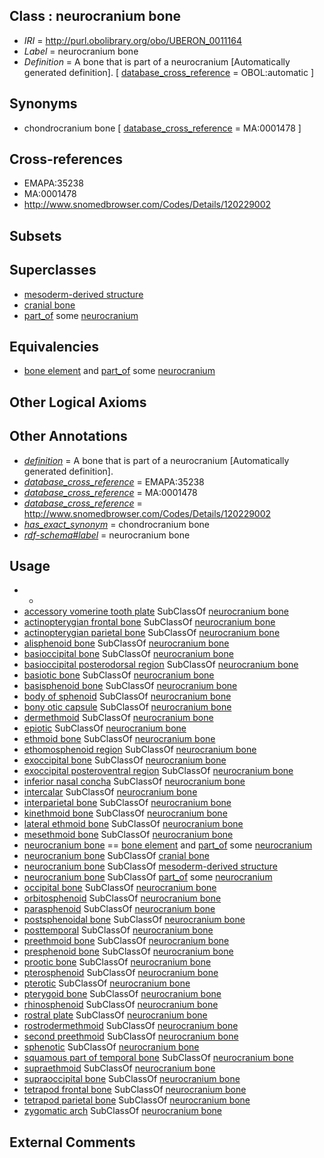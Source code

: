 
## Class : neurocranium bone

 * *IRI* = http://purl.obolibrary.org/obo/UBERON_0011164
 * *Label* = neurocranium bone
 * *Definition* = A bone that is part of a neurocranium [Automatically generated definition]. [ [database_cross_reference](../../ef/oboInOwl#hasDbXref.md) = OBOL:automatic ]

## Synonyms

 * chondrocranium bone [ [database_cross_reference](../../ef/oboInOwl#hasDbXref.md) = MA:0001478 ]

## Cross-references

 * EMAPA:35238
 * MA:0001478
 * http://www.snomedbrowser.com/Codes/Details/120229002

## Subsets


## Superclasses

 * [mesoderm-derived structure](../../UBERON/20/UBERON_0004120.md)
 * [cranial bone](../../UBERON/66/UBERON_0004766.md)
 * [part_of](../../BFO/50/BFO_0000050.md) some [neurocranium](../../UBERON/03/UBERON_0001703.md)

## Equivalencies

 * [bone element](../../UBERON/74/UBERON_0001474.md) and [part_of](../../BFO/50/BFO_0000050.md) some [neurocranium](../../UBERON/03/UBERON_0001703.md)

## Other Logical Axioms


## Other Annotations

 * *[definition](../../IAO/15/IAO_0000115.md)* = A bone that is part of a neurocranium [Automatically generated definition].
 * *[database_cross_reference](../../ef/oboInOwl#hasDbXref.md)* = EMAPA:35238
 * *[database_cross_reference](../../ef/oboInOwl#hasDbXref.md)* = MA:0001478
 * *[database_cross_reference](../../ef/oboInOwl#hasDbXref.md)* = http://www.snomedbrowser.com/Codes/Details/120229002
 * *[has_exact_synonym](../../ym/oboInOwl#hasExactSynonym.md)* = chondrocranium bone
 * *[rdf-schema#label](../../el/rdf-schema#label.md)* = neurocranium bone

## Usage

 * -
 * [accessory vomerine tooth plate](../../UBERON/30/UBERON_2001930.md) SubClassOf [neurocranium bone](../../UBERON/64/UBERON_0011164.md)
 * [actinopterygian frontal bone](../../UBERON/66/UBERON_0004866.md) SubClassOf [neurocranium bone](../../UBERON/64/UBERON_0011164.md)
 * [actinopterygian parietal bone](../../UBERON/65/UBERON_0004865.md) SubClassOf [neurocranium bone](../../UBERON/64/UBERON_0011164.md)
 * [alisphenoid bone](../../UBERON/21/UBERON_0006721.md) SubClassOf [neurocranium bone](../../UBERON/64/UBERON_0011164.md)
 * [basioccipital bone](../../UBERON/92/UBERON_0001692.md) SubClassOf [neurocranium bone](../../UBERON/64/UBERON_0011164.md)
 * [basioccipital posterodorsal region](../../UBERON/37/UBERON_2000337.md) SubClassOf [neurocranium bone](../../UBERON/64/UBERON_0011164.md)
 * [basiotic bone](../../UBERON/68/UBERON_0009468.md) SubClassOf [neurocranium bone](../../UBERON/64/UBERON_0011164.md)
 * [basisphenoid bone](../../UBERON/28/UBERON_0006428.md) SubClassOf [neurocranium bone](../../UBERON/64/UBERON_0011164.md)
 * [body of sphenoid](../../UBERON/39/UBERON_0009639.md) SubClassOf [neurocranium bone](../../UBERON/64/UBERON_0011164.md)
 * [bony otic capsule](../../UBERON/11/UBERON_0005411.md) SubClassOf [neurocranium bone](../../UBERON/64/UBERON_0011164.md)
 * [dermethmoid](../../UBERON/22/UBERON_2002022.md) SubClassOf [neurocranium bone](../../UBERON/64/UBERON_0011164.md)
 * [epiotic](../../UBERON/12/UBERON_2001412.md) SubClassOf [neurocranium bone](../../UBERON/64/UBERON_0011164.md)
 * [ethmoid bone](../../UBERON/79/UBERON_0001679.md) SubClassOf [neurocranium bone](../../UBERON/64/UBERON_0011164.md)
 * [ethomosphenoid region](../../UBERON/91/UBERON_4200091.md) SubClassOf [neurocranium bone](../../UBERON/64/UBERON_0011164.md)
 * [exoccipital bone](../../UBERON/93/UBERON_0001693.md) SubClassOf [neurocranium bone](../../UBERON/64/UBERON_0011164.md)
 * [exoccipital posteroventral region](../../UBERON/48/UBERON_2000348.md) SubClassOf [neurocranium bone](../../UBERON/64/UBERON_0011164.md)
 * [inferior nasal concha](../../UBERON/22/UBERON_0005922.md) SubClassOf [neurocranium bone](../../UBERON/64/UBERON_0011164.md)
 * [intercalar](../../UBERON/74/UBERON_2000474.md) SubClassOf [neurocranium bone](../../UBERON/64/UBERON_0011164.md)
 * [interparietal bone](../../UBERON/29/UBERON_0002229.md) SubClassOf [neurocranium bone](../../UBERON/64/UBERON_0011164.md)
 * [kinethmoid bone](../../UBERON/06/UBERON_2001406.md) SubClassOf [neurocranium bone](../../UBERON/64/UBERON_0011164.md)
 * [lateral ethmoid bone](../../UBERON/26/UBERON_2000226.md) SubClassOf [neurocranium bone](../../UBERON/64/UBERON_0011164.md)
 * [mesethmoid bone](../../UBERON/38/UBERON_0011238.md) SubClassOf [neurocranium bone](../../UBERON/64/UBERON_0011164.md)
 * [neurocranium bone](../../UBERON/64/UBERON_0011164.md) == [bone element](../../UBERON/74/UBERON_0001474.md) and [part_of](../../BFO/50/BFO_0000050.md) some [neurocranium](../../UBERON/03/UBERON_0001703.md)
 * [neurocranium bone](../../UBERON/64/UBERON_0011164.md) SubClassOf [cranial bone](../../UBERON/66/UBERON_0004766.md)
 * [neurocranium bone](../../UBERON/64/UBERON_0011164.md) SubClassOf [mesoderm-derived structure](../../UBERON/20/UBERON_0004120.md)
 * [neurocranium bone](../../UBERON/64/UBERON_0011164.md) SubClassOf [part_of](../../BFO/50/BFO_0000050.md) some [neurocranium](../../UBERON/03/UBERON_0001703.md)
 * [occipital bone](../../UBERON/76/UBERON_0001676.md) SubClassOf [neurocranium bone](../../UBERON/64/UBERON_0011164.md)
 * [orbitosphenoid](../../UBERON/78/UBERON_0002478.md) SubClassOf [neurocranium bone](../../UBERON/64/UBERON_0011164.md)
 * [parasphenoid](../../UBERON/45/UBERON_0004745.md) SubClassOf [neurocranium bone](../../UBERON/64/UBERON_0011164.md)
 * [postsphenoidal bone](../../UBERON/70/UBERON_0009470.md) SubClassOf [neurocranium bone](../../UBERON/64/UBERON_0011164.md)
 * [posttemporal](../../UBERON/49/UBERON_2000549.md) SubClassOf [neurocranium bone](../../UBERON/64/UBERON_0011164.md)
 * [preethmoid bone](../../UBERON/04/UBERON_2001404.md) SubClassOf [neurocranium bone](../../UBERON/64/UBERON_0011164.md)
 * [presphenoid bone](../../UBERON/28/UBERON_0008828.md) SubClassOf [neurocranium bone](../../UBERON/64/UBERON_0011164.md)
 * [prootic bone](../../UBERON/46/UBERON_0004746.md) SubClassOf [neurocranium bone](../../UBERON/64/UBERON_0011164.md)
 * [pterosphenoid](../../UBERON/19/UBERON_2000419.md) SubClassOf [neurocranium bone](../../UBERON/64/UBERON_0011164.md)
 * [pterotic](../../UBERON/76/UBERON_2000576.md) SubClassOf [neurocranium bone](../../UBERON/64/UBERON_0011164.md)
 * [pterygoid bone](../../UBERON/89/UBERON_0010389.md) SubClassOf [neurocranium bone](../../UBERON/64/UBERON_0011164.md)
 * [rhinosphenoid](../../UBERON/03/UBERON_2000203.md) SubClassOf [neurocranium bone](../../UBERON/64/UBERON_0011164.md)
 * [rostral plate](../../UBERON/34/UBERON_2001934.md) SubClassOf [neurocranium bone](../../UBERON/64/UBERON_0011164.md)
 * [rostrodermethmoid](../../UBERON/17/UBERON_4300017.md) SubClassOf [neurocranium bone](../../UBERON/64/UBERON_0011164.md)
 * [second preethmoid](../../UBERON/23/UBERON_2002023.md) SubClassOf [neurocranium bone](../../UBERON/64/UBERON_0011164.md)
 * [sphenotic](../../UBERON/87/UBERON_2000587.md) SubClassOf [neurocranium bone](../../UBERON/64/UBERON_0011164.md)
 * [squamous part of temporal bone](../../UBERON/95/UBERON_0001695.md) SubClassOf [neurocranium bone](../../UBERON/64/UBERON_0011164.md)
 * [supraethmoid](../../UBERON/03/UBERON_2001403.md) SubClassOf [neurocranium bone](../../UBERON/64/UBERON_0011164.md)
 * [supraoccipital bone](../../UBERON/47/UBERON_0004747.md) SubClassOf [neurocranium bone](../../UBERON/64/UBERON_0011164.md)
 * [tetrapod frontal bone](../../UBERON/09/UBERON_0000209.md) SubClassOf [neurocranium bone](../../UBERON/64/UBERON_0011164.md)
 * [tetrapod parietal bone](../../UBERON/10/UBERON_0000210.md) SubClassOf [neurocranium bone](../../UBERON/64/UBERON_0011164.md)
 * [zygomatic arch](../../UBERON/00/UBERON_0002500.md) SubClassOf [neurocranium bone](../../UBERON/64/UBERON_0011164.md)

## External Comments

